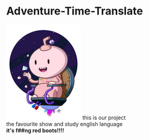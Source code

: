 # Adventure-Time-Translate
![](/img/016.jpg)
this is our project  
the favourite show and study english language  
__it's f##ng red boots!!!!__  

